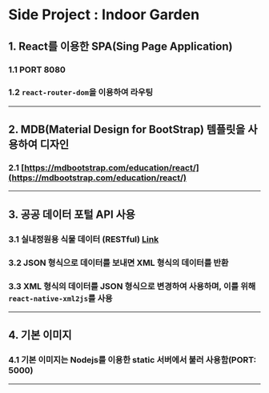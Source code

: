 # Side Project : Indoor Garden

## 1. React를 이용한 SPA(Sing Page Application)

### 1.1 PORT 8080

### 1.2 `react-router-dom`을 이용하여 라우팅

---

## 2. MDB(Material Design for BootStrap) 템플릿을 사용하여 디자인

### 2.1 [https://mdbootstrap.com/education/react/](https://mdbootstrap.com/education/react/)

---

## 3. 공공 데이터 포털 API 사용

### 3.1 실내정원용 식물 데이터 (RESTful) [Link](https://www.data.go.kr/data/15059042/openapi.do)

### 3.2 JSON 형식으로 데이터를 보내면 XML 형식의 데이터를 반환

### 3.3 XML 형식의 데이터를 JSON 형식으로 변경하여 사용하며, 이를 위해 `react-native-xml2js`를 사용

---

## 4. 기본 이미지

### 4.1 기본 이미지는 Nodejs를 이용한 static 서버에서 불러 사용함(PORT: 5000)

---

